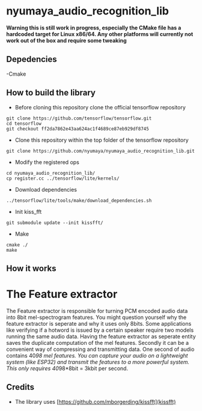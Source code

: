 # nyumaya_audio_recognition_lib

**Warning this is still work in progress, especially the CMake file has a hardcoded target for Linux x86/64. Any other platforms will currently not work out of the box and require some tweaking**


## Depedencies
-Cmake

## How to build the library


- Before cloning this repository clone the official tensorflow repository

```
git clone https://github.com/tensorflow/tensorflow.git 
cd tensorflow
git checkout ff2da7862e43aa624ac1f4689ce87eb929df8745 
```

- Clone this repository within the top folder of the tensorflow repository


```
git clone https://github.com/nyumaya/nyumaya_audio_recognition_lib.git

```

- Modify the registered ops

```
cd nyumaya_audio_recognition_lib/
cp register.cc ../tensorflow/lite/kernels/
```

- Download dependencies

```
../tensorflow/lite/tools/make/download_dependencies.sh 
```

- Init kiss_fft

```
git submodule update --init kissfft/
```

- Make

```
cmake ./
make 
```


## How it works

# The Feature extractor
The Feature extractor is responsible for turning PCM encoded audio data into 8bit mel-spectrogram features. You might question yourself why the feature extractor is seperate and why it uses only 8bits. Some applications like verifying if a hotword is issued by a certain speaker require two models running the same audio data. Having the feature extractor as seperate entity saves the duplicate computation of the mel features. Secondly it can be a convenient way of compressing and transmitting data. 
One second of audio contains  40*98 mel features. You can capture your audio on a lightweight system (like ESP32) and transmit the features to a more powerful system. This only requires 40*98*8bit = 3kbit per second.



## Credits


- The library uses [https://github.com/mborgerding/kissfft](kissfft)
